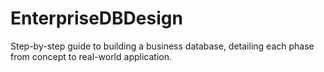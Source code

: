 # EnterpriseDBDesign
Step-by-step guide to building a business database, detailing each phase from concept to real-world application.
